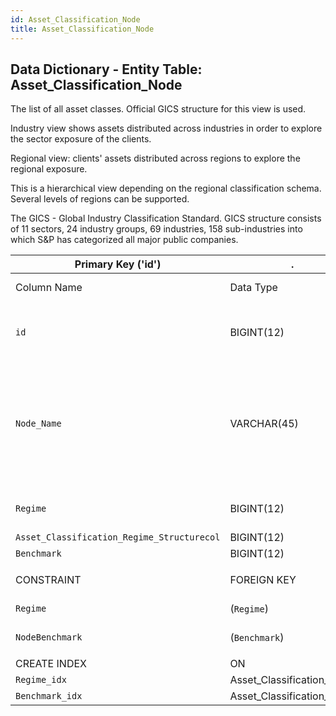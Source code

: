 ```yaml
---
id: Asset_Classification_Node
title: Asset_Classification_Node
---
```


## Data Dictionary - Entity Table: Asset_Classification_Node

The list of all asset classes. Official GICS structure for this view is used.

Industry view shows assets distributed across industries in order to explore the sector exposure of the clients. 

Regional view: clients' assets distributed across regions to explore the regional exposure. 

This is a hierarchical view depending on the regional classification schema. Several levels of regions can be supported.					

The GICS - Global Industry Classification Standard. GICS structure consists of 11 sectors, 24 industry groups, 69 industries, 158 sub-industries into which S&P has categorized all major public companies. 
 

| Primary Key ('id')|.|ENGINE = InnoDB|.|.|
|---|---|---|---|---|
| Column Name| Data Type|PK Primary Key, NN-Not Null, Null|Example|Comment|
||
|`id`|BIGINT(12)|PK, NN|.|PrimaryKey-ID, Not Null (auto creates)|
|`Node_Name`|VARCHAR(45)|NULL|Mid-cap equity|Asset class names i.e: Automotive, Mid-cap equity, Govn't bonds developed countries, Commodities, Energy|
|`Regime`|BIGINT(12)|NULL|.|Type of classification id|
|`Asset_Classification_Regime_Structurecol`|BIGINT(12)|NULL|.|.|
|`Benchmark`|BIGINT(12)|NULL|.|.|
||
|CONSTRAINT|FOREIGN KEY|REFERENCES|ON DELETE|ON UPDATE|.|
| `Regime`|(`Regime`)|Asset_Classification_Regime (`id`)|NO ACTION| NO ACTION|.|
| `NodeBenchmark`|(`Benchmark`)|`Benchmark` (`id`)|NO ACTION| NO ACTION|.|
||
| CREATE INDEX|ON|ASC|VISABLE|.|.|
|`Regime_idx`|Asset_Classification_Node|(`Regime` ASC)|VISIBLE|.|.|
|`Benchmark_idx`|Asset_Classification_Node|(`Benchmark` ASC)|VISIBLE|.|.|


